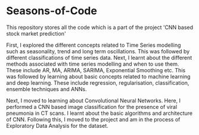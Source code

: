 # Seasons-of-Code
This repository stores all the code which is a part of the project 'CNN based stock market prediction'

First, I explored the different concepts related to Time Series modelling such as seasonality, trend and long term oscillations. This was followed by different classifications of time series data. Next, I learnt about the different methods associated with time series modelling and when to use them. These include AR, MA, ARIMA, SARIMA, Exponential Smoothing etc. This was followed by learning about basic concepts related to machine learning and deep learning. These include regression, regularisation, classification, ensemble techniques and ANNs.

Next, I moved to learning about Convolutional Neural Networks. Here, I performed a CNN based image classification for the presence of viral pneumonia in CT scans. I learnt about the basic algorithms and architecture of CNN. Following this, I moved to the project and am in the process of Exploratory Data Analysis for the dataset.
